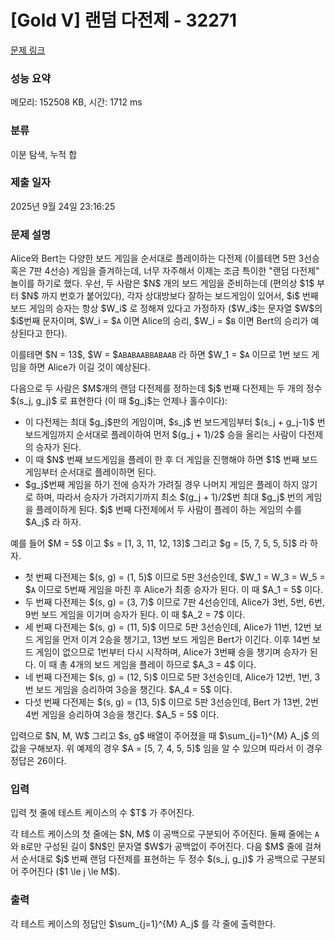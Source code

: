 # [Gold V] 랜덤 다전제 - 32271 

[문제 링크](https://www.acmicpc.net/problem/32271) 

### 성능 요약

메모리: 152508 KB, 시간: 1712 ms

### 분류

이분 탐색, 누적 합

### 제출 일자

2025년 9월 24일 23:16:25

### 문제 설명

<p>Alice와 Bert는 다양한 보드 게임을 순서대로 플레이하는 다전제 (이를테면 5판 3선승 혹은 7판 4선승) 게임을 즐겨하는데, 너무 자주해서 이제는 조금 특이한 "랜덤 다전제" 놀이를 하기로 했다. 우선, 두 사람은 $N$ 개의 보드 게임을 준비하는데 (편의상 $1$ 부터 $N$ 까지 번호가 붙어있다), 각자 상대방보다 잘하는 보드게임이 있어서, $i$ 번째 보드 게임의 승자는 항상 $W_i$ 로 정해져 있다고 가정하자 ($W_i$는 문자열 $W$의 $i$번째 문자이며, $W_i = $<code>A</code> 이면 Alice의 승리, $W_i = $<code>B</code> 이면 Bert의 승리가 예상된다고 한다).</p>

<p>이를테면 $N = 13$, $W = $<code>ABABAABBABAAB</code> 라 하면 $W_1 = $<code>A</code> 이므로 1번 보드 게임을 하면 Alice가 이길 것이 예상된다.</p>

<p>다음으로 두 사람은 $M$개의 랜덤 다전제를 정하는데 $j$ 번째 다전제는 두 개의 정수 $(s_j, g_j)$ 로 표현한다 (이 때 $g_j$는 언제나 홀수이다):</p>

<ul>
	<li>이 다전제는 최대 $g_j$판의 게임이며, $s_j$ 번 보드게임부터 $(s_j + g_j-1)$ 번 보드게임까지 순서대로 플레이하여 먼저 $(g_j + 1)/2$ 승을 올리는 사람이 다전제의 승자가 된다.</li>
	<li>이 때 $N$ 번째 보드게임을 플레이 한 후 더 게임을 진행해야 하면 $1$ 번째 보드게임부터 순서대로 플레이하면 된다.</li>
	<li>$g_j$번째 게임을 하기 전에 승자가 가려질 경우 나머지 게임은 플레이 하지 않기로 하며, 따라서 승자가 가려지기까지 최소 $(g_j + 1)/2$번 최대 $g_j$ 번의 게임을 플레이하게 된다. $j$ 번째 다전제에서 두 사람이 플레이 하는 게임의 수를 $A_j$ 라 하자.</li>
</ul>

<p>예를 들어 $M = 5$ 이고 $s = [1, 3, 11, 12, 13]$ 그리고 $g = [5, 7, 5, 5, 5]$ 라 하자.</p>

<ul>
	<li>첫 번째 다전제는 $(s, g) = (1, 5)$ 이므로 5판 3선승인데, $W_1 = W_3 = W_5 = $<code>A</code> 이므로 5번째 게임을 마친 후 Alice가 최종 승자가 된다. 이 때 $A_1 = 5$ 이다.</li>
	<li>두 번째 다전제는 $(s, g) = (3, 7)$ 이므로 7판 4선승인데, Alice가 3번, 5번, 6번, 9번 보드 게임을 이기며 승자가 된다. 이 때 $A_2 = 7$ 이다.</li>
	<li>세 번째 다전제는 $(s, g) = (11, 5)$ 이므로 5판 3선승인데, Alice가 11번, 12번 보드 게임을 먼저 이겨 2승을 챙기고, 13번 보드 게임은 Bert가 이긴다. 이후 14번 보드 게임이 없으므로 1번부터 다시 시작하며, Alice가 3번째 승을 챙기며 승자가 된다. 이 때 총 4개의 보드 게임을 플레이 하므로 $A_3 = 4$ 이다.</li>
	<li>네 번째 다전제는 $(s, g) = (12, 5)$ 이므로 5판 3선승인데, Alice가 12번, 1번, 3번 보드 게임을 승리하여 3승을 챙긴다. $A_4 = 5$ 이다.</li>
	<li>다섯 번째 다전제는 $(s, g) = (13, 5)$ 이므로 5판 3선승인데, Bert 가 13번, 2번 4번 게임을 승리하여 3승을 챙긴다. $A_5 = 5$ 이다.</li>
</ul>

<p>입력으로 $N, M, W$ 그리고 $s, g$ 배열이 주어졌을 때 $\sum_{j=1}^{M} A_j$ 의 값을 구해보자. 위 예제의 경우 $A = [5, 7, 4, 5, 5]$ 임을 알 수 있으며 따라서 이 경우 정답은 26이다.</p>

### 입력 

 <p>입력 첫 줄에 테스트 케이스의 수 $T$ 가 주어진다.</p>

<p>각 테스트 케이스의 첫 줄에는 $N, M$ 이 공백으로 구분되어 주어진다. 둘째 줄에는 <code>A</code> 와 <code>B</code>로만 구성된 길이 $N$인 문자열 $W$가 공백없이 주어진다. 다음 $M$ 줄에 걸쳐서 순서대로 $j$ 번째 랜덤 다전제를 표현하는 두 정수 $(s_j, g_j)$ 가 공백으로 구분되어 주어진다 ($1 \le j \le M$).</p>

### 출력 

 <p>각 테스트 케이스의 정답인 $\sum_{j=1}^{M} A_j$ 를 각 줄에 출력한다.</p>

